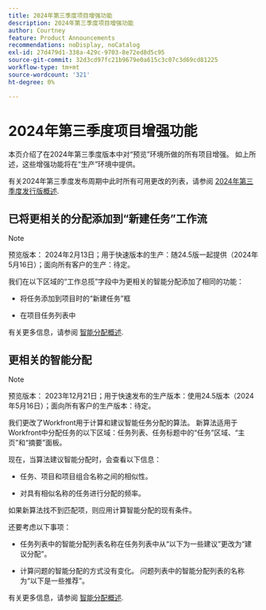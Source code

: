 ```yaml
---
title: 2024年第三季度项目增强功能
description: 2024年第三季度项目增强功能
author: Courtney
feature: Product Announcements
recommendations: noDisplay, noCatalog
exl-id: 27d479d1-338a-429c-9703-8e72ed8d5c95
source-git-commit: 32d3cd97fc21b9679e0a615c3c07c3d69cd81225
workflow-type: tm+mt
source-wordcount: '321'
ht-degree: 0%

---
```


# 2024年第三季度项目增强功能

本页介绍了在2024年第三季度版本中对“预览”环境所做的所有项目增强。 如上所述，这些增强功能将在“生产”环境中提供。

有关2024年第三季度发布周期中此时所有可用更改的列表，请参阅 [2024年第三季度发行版概述](/help/quicksilver/product-announcements/product-releases/24-q3-release-activity/24-q3-release-overview.md).


## 已将更相关的分配添加到“新建任务”工作流

>[!NOTE]
>
>预览版本： 2024年2月13日；用于快速版本的生产：随24.5版一起提供（2024年5月16日）；面向所有客户的生产：待定。

我们在以下区域的“工作总揽”字段中为更相关的智能分配添加了相同的功能：

* 将任务添加到项目时的“新建任务”框

* 在项目任务列表中

有关更多信息，请参阅 [智能分配概述](/help/quicksilver/manage-work/tasks/assign-tasks/smart-assignments.md).

## 更相关的智能分配

>[!NOTE]
>
>预览版本： 2023年12月21日；用于快速发布的生产版本：使用24.5版本（2024年5月16日）；面向所有客户的生产版本：待定。

我们更改了Workfront用于计算和建议智能任务分配的算法。 新算法适用于Workfront中分配任务的以下区域：任务列表、任务标题中的“任务”区域、“主页”和“摘要”面板。

现在，当算法建议智能分配时，会查看以下信息：

* 任务、项目和项目组合名称之间的相似性。

* 对具有相似名称的任务进行分配的频率。

如果新算法找不到匹配项，则应用计算智能分配的现有条件。

还要考虑以下事项：

* 任务列表中的智能分配列表名称在任务列表中从“以下为一些建议”更改为“建议分配”。

* 计算问题的智能分配的方式没有变化。 问题列表中的智能分配列表的名称为“以下是一些推荐”。

有关更多信息，请参阅 [智能分配概述](/help/quicksilver/manage-work/tasks/assign-tasks/smart-assignments.md).
